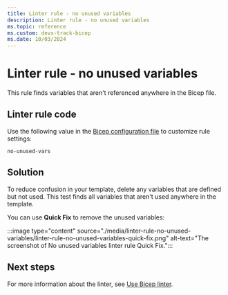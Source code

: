 ```yaml
---
title: Linter rule - no unused variables
description: Linter rule - no unused variables
ms.topic: reference
ms.custom: devx-track-bicep
ms.date: 10/03/2024
---
```


# Linter rule - no unused variables

This rule finds variables that aren't referenced anywhere in the Bicep file.

## Linter rule code

Use the following value in the [Bicep configuration file](bicep-config-linter.md) to customize rule settings:

`no-unused-vars`

## Solution

To reduce confusion in your template, delete any variables that are defined but not used. This test finds all variables that aren't used anywhere in the template.

You can use **Quick Fix** to remove the unused variables:

:::image type="content" source="./media/linter-rule-no-unused-variables/linter-rule-no-unused-variables-quick-fix.png" alt-text="The screenshot of No unused variables linter rule Quick Fix.":::

## Next steps

For more information about the linter, see [Use Bicep linter](./linter.md).
